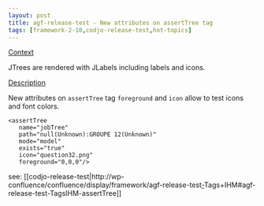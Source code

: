 ```yaml
---
layout: post
title: agf-release-test - New attributes on assertTree tag
tags: [framework-2-10,codjo-release-test,hot-topics]
---
```

<u>Context</u>

JTrees are rendered with JLabels including labels and icons.

<u>Description</u>

New attributes on ```assertTree``` tag ```foreground``` and ```icon``` allow to test icons and font colors.

```
<assertTree
   name="jobTree"
   path="null(Unknown):GROUPE 12(Unknown)"
   mode="model"
   exists="true"
   icon="question32.png"
   foreground="0,0,0"/>
```
see: [[codjo-release-test|http://wp-confluence/confluence/display/framework/agf-release-test<u>-</u>Tags+IHM#agf-release-test-TagsIHM-assertTree]]